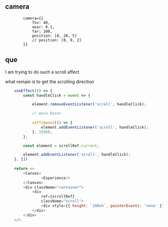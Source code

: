 ## camera

            camera={{
                fov: 40,
                near: 0.1,
                far: 100,
                position: [0, 20, 5]
                // position: [0, 0, 2]
            }}
            
            
## que

I am trying to do such a scroll affect

what remain is to get the scrolling direction

```js
    useEffect(() => {
        const handleClick = event => {

            element.removeEventListener('scroll', handleClick);

            // move boxes
            
            setTimeout(() => {
                element.addEventListener('scroll', handleClick);
            }, 1500);
        };

        const element = scrollRef.current;

        element.addEventListener('scroll', handleClick);
    }, [])
    
    return <>
        <Canvas>
                <Experience/>
        </Canvas>
        <div className="container">
            <div
                ref={scrollRef}
                className="scroll">
                <div style={{ height: `200vh`, pointerEvents: 'none' }}></div>
            </div>
        </div>
    </>
```